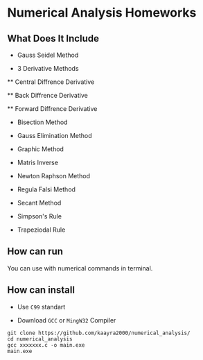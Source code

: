 # Numerical Analysis Homeworks
## What Does It Include
* Gauss Seidel Method

* 3 Derivative Methods

 ** Central Diffrence Derivative

 ** Back Diffrence Derivative

 ** Forward Diffrence Derivative

* Bisection Method

* Gauss Elimination Method

* Graphic Method

* Matris Inverse

* Newton Raphson Method

* Regula Falsi Method

* Secant Method

* Simpson's Rule

* Trapeziodal Rule

## How can run

You can use with numerical commands in terminal.

## How can install

* Use `C99` standart 

* Download `GCC`  or `MingW32` Compiler 

```
git clone https://github.com/kaayra2000/numerical_analysis/
cd numerical_analysis
gcc xxxxxxx.c -o main.exe
main.exe
```
